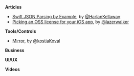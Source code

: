 **Articles**

* [Swift JSON Parsing by Example](http://harlankellaway.com/blog/2015/07/05/swift-json-parsing-by-example/), by [@HarlanKellaway](https://twitter.com/HarlanKellaway)
* [Picking an OSS license for your iOS app](http://blog.lazerwalker.com/cortado/2015/07/05/open-source-licenses.html), by [@lazerwalker](https://twitter.com/lazerwalker)

**Tools/Controls**

* [Mirror](https://github.com/kostiakoval/Mirror), by [@kostiaKoval](https://twitter.com/kostiaKoval)

**Business**

**UI/UX**

**Videos**

